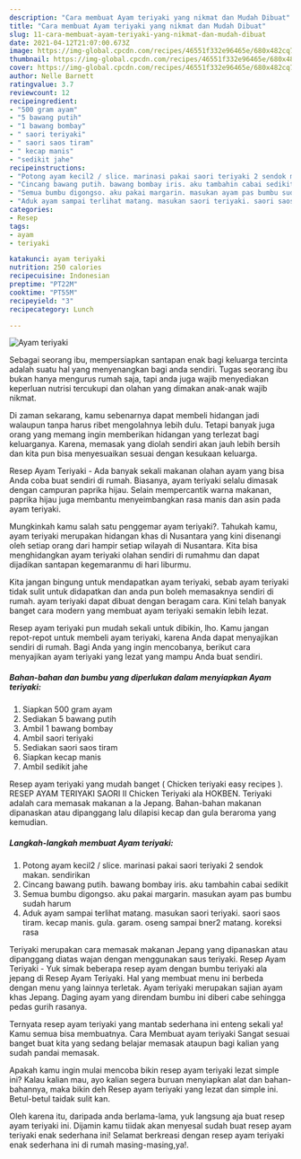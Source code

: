 ```yaml
---
description: "Cara membuat Ayam teriyaki yang nikmat dan Mudah Dibuat"
title: "Cara membuat Ayam teriyaki yang nikmat dan Mudah Dibuat"
slug: 11-cara-membuat-ayam-teriyaki-yang-nikmat-dan-mudah-dibuat
date: 2021-04-12T21:07:00.673Z
image: https://img-global.cpcdn.com/recipes/46551f332e96465e/680x482cq70/ayam-teriyaki-foto-resep-utama.jpg
thumbnail: https://img-global.cpcdn.com/recipes/46551f332e96465e/680x482cq70/ayam-teriyaki-foto-resep-utama.jpg
cover: https://img-global.cpcdn.com/recipes/46551f332e96465e/680x482cq70/ayam-teriyaki-foto-resep-utama.jpg
author: Nelle Barnett
ratingvalue: 3.7
reviewcount: 12
recipeingredient:
- "500 gram ayam"
- "5 bawang putih"
- "1 bawang bombay"
- " saori teriyaki"
- " saori saos tiram"
- " kecap manis"
- "sedikit jahe"
recipeinstructions:
- "Potong ayam kecil2 / slice. marinasi pakai saori teriyaki 2 sendok makan. sendirikan"
- "Cincang bawang putih. bawang bombay iris. aku tambahin cabai sedikit"
- "Semua bumbu digongso. aku pakai margarin. masukan ayam pas bumbu sudah harum"
- "Aduk ayam sampai terlihat matang. masukan saori teriyaki. saori saos tiram. kecap manis. gula. garam. oseng sampai bner2 matang. koreksi rasa"
categories:
- Resep
tags:
- ayam
- teriyaki

katakunci: ayam teriyaki 
nutrition: 250 calories
recipecuisine: Indonesian
preptime: "PT22M"
cooktime: "PT55M"
recipeyield: "3"
recipecategory: Lunch

---
```



![Ayam teriyaki](https://img-global.cpcdn.com/recipes/46551f332e96465e/680x482cq70/ayam-teriyaki-foto-resep-utama.jpg)

Sebagai seorang ibu, mempersiapkan santapan enak bagi keluarga tercinta adalah suatu hal yang menyenangkan bagi anda sendiri. Tugas seorang ibu bukan hanya mengurus rumah saja, tapi anda juga wajib menyediakan keperluan nutrisi tercukupi dan olahan yang dimakan anak-anak wajib nikmat.

Di zaman  sekarang, kamu sebenarnya dapat membeli hidangan jadi walaupun tanpa harus ribet mengolahnya lebih dulu. Tetapi banyak juga orang yang memang ingin memberikan hidangan yang terlezat bagi keluarganya. Karena, memasak yang diolah sendiri akan jauh lebih bersih dan kita pun bisa menyesuaikan sesuai dengan kesukaan keluarga. 

Resep Ayam Teriyaki - Ada banyak sekali makanan olahan ayam yang bisa Anda coba buat sendiri di rumah. Biasanya, ayam teriyaki selalu dimasak dengan campuran paprika hijau. Selain mempercantik warna makanan, paprika hijau juga membantu menyeimbangkan rasa manis dan asin pada ayam teriyaki.

Mungkinkah kamu salah satu penggemar ayam teriyaki?. Tahukah kamu, ayam teriyaki merupakan hidangan khas di Nusantara yang kini disenangi oleh setiap orang dari hampir setiap wilayah di Nusantara. Kita bisa menghidangkan ayam teriyaki olahan sendiri di rumahmu dan dapat dijadikan santapan kegemaranmu di hari liburmu.

Kita jangan bingung untuk mendapatkan ayam teriyaki, sebab ayam teriyaki tidak sulit untuk didapatkan dan anda pun boleh memasaknya sendiri di rumah. ayam teriyaki dapat dibuat dengan beragam cara. Kini telah banyak banget cara modern yang membuat ayam teriyaki semakin lebih lezat.

Resep ayam teriyaki pun mudah sekali untuk dibikin, lho. Kamu jangan repot-repot untuk membeli ayam teriyaki, karena Anda dapat menyajikan sendiri di rumah. Bagi Anda yang ingin mencobanya, berikut cara menyajikan ayam teriyaki yang lezat yang mampu Anda buat sendiri.

<!--inarticleads1-->

##### Bahan-bahan dan bumbu yang diperlukan dalam menyiapkan Ayam teriyaki:

1. Siapkan 500 gram ayam
1. Sediakan 5 bawang putih
1. Ambil 1 bawang bombay
1. Ambil  saori teriyaki
1. Sediakan  saori saos tiram
1. Siapkan  kecap manis
1. Ambil sedikit jahe


Resep ayam teriyaki yang mudah banget ( Chicken teriyaki easy recipes ). RESEP AYAM TERIYAKI SAORI II Chicken Teriyaki ala HOKBEN. Teriyaki adalah cara memasak makanan a la Jepang. Bahan-bahan makanan dipanaskan atau dipanggang lalu dilapisi kecap dan gula beraroma yang kemudian. 

<!--inarticleads2-->

##### Langkah-langkah membuat Ayam teriyaki:

1. Potong ayam kecil2 / slice. marinasi pakai saori teriyaki 2 sendok makan. sendirikan
1. Cincang bawang putih. bawang bombay iris. aku tambahin cabai sedikit
1. Semua bumbu digongso. aku pakai margarin. masukan ayam pas bumbu sudah harum
1. Aduk ayam sampai terlihat matang. masukan saori teriyaki. saori saos tiram. kecap manis. gula. garam. oseng sampai bner2 matang. koreksi rasa


Teriyaki merupakan cara memasak makanan Jepang yang dipanaskan atau dipanggang diatas wajan dengan menggunakan saus teriyaki. Resep Ayam Teriyaki - Yuk simak beberapa resep ayam dengan bumbu teriyaki ala jepang di Resep Ayam Teriyaki. Hal yang membuat menu ini berbeda dengan menu yang lainnya terletak. Ayam teriyaki merupakan sajian ayam khas Jepang. Daging ayam yang direndam bumbu ini diberi cabe sehingga pedas gurih rasanya. 

Ternyata resep ayam teriyaki yang mantab sederhana ini enteng sekali ya! Kamu semua bisa membuatnya. Cara Membuat ayam teriyaki Sangat sesuai banget buat kita yang sedang belajar memasak ataupun bagi kalian yang sudah pandai memasak.

Apakah kamu ingin mulai mencoba bikin resep ayam teriyaki lezat simple ini? Kalau kalian mau, ayo kalian segera buruan menyiapkan alat dan bahan-bahannya, maka bikin deh Resep ayam teriyaki yang lezat dan simple ini. Betul-betul taidak sulit kan. 

Oleh karena itu, daripada anda berlama-lama, yuk langsung aja buat resep ayam teriyaki ini. Dijamin kamu tiidak akan menyesal sudah buat resep ayam teriyaki enak sederhana ini! Selamat berkreasi dengan resep ayam teriyaki enak sederhana ini di rumah masing-masing,ya!.


